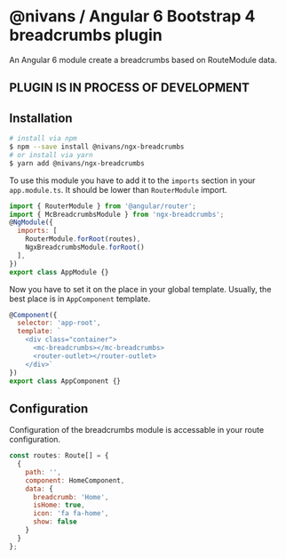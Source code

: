 # @nivans / Angular 6 Bootstrap 4 breadcrumbs plugin
An Angular 6 module create a breadcrumbs based on RouteModule data.

## PLUGIN IS IN PROCESS OF DEVELOPMENT
## Installation
```bash
# install via npm
$ npm --save install @nivans/ngx-breadcrumbs
# or install via yarn
$ yarn add @nivans/ngx-breadcrumbs
```

To use this module you have to add it to the `imports` section in your `app.module.ts`. It should be lower than `RouterModule` import.

```javascript
import { RouterModule } from '@angular/router';
import { McBreadcrumbsModule } from 'ngx-breadcrumbs';
@NgModule({
  imports: [
    RouterModule.forRoot(routes),
    NgxBreadcrumbsModule.forRoot()
  ],  
})
export class AppModule {}
```

Now you have to set it on the place in your global template. Usually, the best place is in `AppComponent` template.
```javascript
@Component({
  selector: 'app-root',
  template: `
    <div class="container">
      <mc-breadcrumbs></mc-breadcrumbs>
      <router-outlet></router-outlet>
    </div>`
})
export class AppComponent {}
```

## Configuration

Configuration of the breadcrumbs module is accessable in your route configuration.

```javascript
const routes: Route[] = {
  {
    path: '',
    component: HomeComponent,
    data: {
      breadcrumb: 'Home',
      isHome: true,
      icon: 'fa fa-home',
      show: false
    }
  }
};
```

